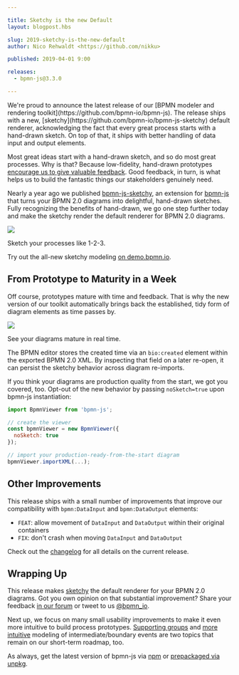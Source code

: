 ```yaml
---

title: Sketchy is the new Default
layout: blogpost.hbs

slug: 2019-sketchy-is-the-new-default
author: Nico Rehwaldt <https://github.com/nikku>

published: 2019-04-01 9:00

releases:
  - bpmn-js@3.3.0

---
```



<p class="introduction">
  We're proud to announce the latest release of our [BPMN modeler and rendering toolkit](https://github.com/bpmn-io/bpmn-js). The release ships with a new, [sketchy](https://github.com/bpmn-io/bpmn-js-sketchy) default renderer, acknowledging the fact that every great process starts with a hand-drawn sketch. On top of that, it ships with better handling of data input and output elements.
</p>

<!-- continue -->

Most great ideas start with a hand-drawn sketch, and so do most great processes. Why is that? Because low-fidelity, hand-drawn prototypes [encourage us to give valuable feedback](https://theblog.adobe.com/prototyping-difference-low-fidelity-high-fidelity-prototypes-use/). Good feedback, in turn, is what helps us to build the fantastic things our stakeholders genuinely need.

Nearly a year ago we published [bpmn-js-sketchy](https://github.com/bpmn-io/bpmn-js-sketchy), an extension for [bpmn-js](https://github.com/bpmn-io/bpmn-js) that turns your BPMN 2.0 diagrams into delightful, hand-drawn sketches. Fully recognizing the benefits of hand-drawn, we go one step further today and make the sketchy render the default renderer for BPMN 2.0 diagrams.

<div class="figure full-size">

  <a href="https://demo.bpmn.io/s/start">
    <img src="{{ assets }}/attachments/blog/2019/001-screenshot.png">
  </a>

  <p class="caption">
    Sketch your processes like 1-2-3.
  </p>
</div>

Try out the all-new sketchy modeling [on demo.bpmn.io](https://demo.bpmn.io/s/start).


## From Prototype to Maturity in a Week

Off course, prototypes mature with time and feedback. That is why the new version of our toolkit automatically brings back the established, tidy form of diagram elements as time passes by.

<div class="figure">

  <a href="https://demo.bpmn.io/s/start">
    <img src="{{ assets }}/attachments/blog/2019/001-screencast.gif">
  </a>

  <p class="caption">
    See your diagrams mature in real time.
  </p>
</div>


The BPMN editor stores the created time via an `bio:created` element within the exported BPMN 2.0 XML. By inspecting that field on a later re-open, it can persist the sketchy behavior across diagram re-imports.

If you think your diagrams are production quality from the start, we got you covered, too. Opt-out of the new behavior by passing `noSketch=true` upon bpmn-js instantiation:

```javascript
import BpmnViewer from 'bpmn-js';

// create the viewer
const bpmnViewer = new BpmnViewer({
  noSketch: true
});

// import your production-ready-from-the-start diagram
bpmnViewer.importXML(...);
```


## Other Improvements

This release ships with a small number of improvements that improve our compatibility with `bpmn:DataInput` and `bpmn:DataOutput` elements:

* `FEAT`: allow movement of `DataInput` and `DataOutput` within their original containers
* `FIX`: don't crash when moving `DataInput` and `DataOutput`

Check out the [changelog](https://github.com/bpmn-io/bpmn-js/blob/master/CHANGELOG.md#330) for all details on the current release.


## Wrapping Up

This release makes [sketchy](https://github.com/bpmn-io/bpmn-js-sketchy) the default renderer for your BPMN 2.0 diagrams. Got you own opinion on that substantial improvement? Share your feedback [in our forum](https://forum.bpmn.io/) or tweet to us [@bpmn_io](https://twitter.com/bpmn_io).

Next up, we focus on many small usability improvements to make it even more intuitive to build process prototypes. [Supporting groups](https://github.com/bpmn-io/bpmn-js/issues/343) and [more intuitive](https://github.com/bpmn-io/bpmn-js/issues/478) modeling of intermediate/boundary events are two topics that remain on our short-term roadmap, too.

As always, get the latest version of bpmn-js via [npm](https://www.npmjs.com/package/bpmn-js) or [prepackaged via unpkg](http://unpkg.com/bpmn-js/dist/).